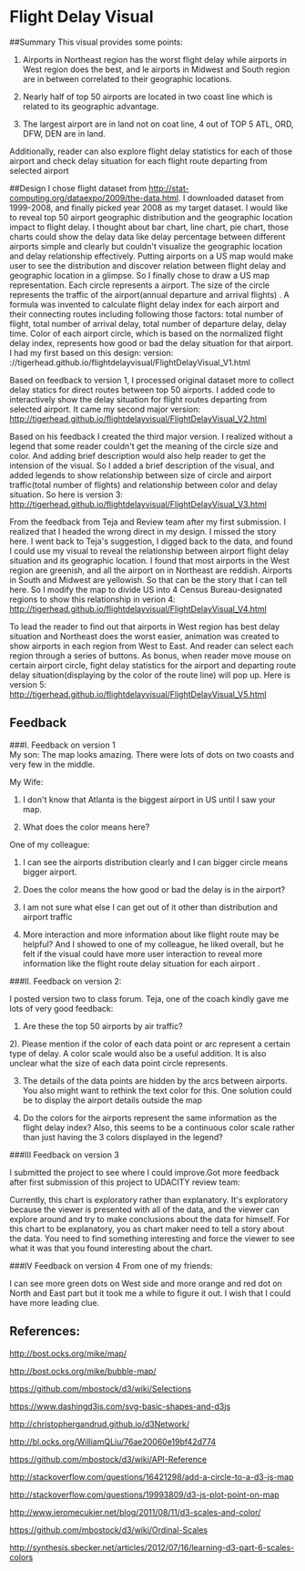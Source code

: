 # Flight Delay Visual


##Summary
This visual provides some points: 

1) Airports in Northeast region has the  worst flight delay while airports in West region does the best, and le airports in Midwest and South region are in between correlated to their geographic locations. 

2) Nearly half of top 50 airports are located in two coast line  which is related to its geographic advantage.

3) The largest airport are in land not on coat line,  4 out of TOP 5 ATL, ORD, DFW,  DEN are in land.

Additionally, reader can also explore flight delay statistics for each of those airport  and check delay situation for each flight route departing from selected airport

##Design
 I chose flight dataset from http://stat-computing.org/dataexpo/2009/the-data.html. I downloaded dataset from 1999-2008, and finally picked year 2008 as my target dataset. I would like to reveal top 50 airport geographic distribution and the geographic  location impact to flight delay.  I thought about bar chart, line chart, pie chart, those charts could show the delay data like delay percentage between different airports simple and clearly but couldn't visualize the geographic location and delay relationship effectively.  Putting airports on a US map would make user to see the distribution and  discover relation between flight delay and geographic location in a glimpse. So I finally chose to draw a US map representation. Each circle represents a airport. The size of the circle represents the traffic of the airport(annual departure and arrival flights) .  A formula was invented to calculate flight delay index for each airport and their  connecting routes including following those factors: total number of flight, total number of arrival delay, total number of departure delay, delay time. Color of each airport circle, which is based on the normalized flight delay index, represents how good or bad the delay situation for that airport.  I had my first based on this design: version:  ://tigerhead.github.io/flightdelayvisual/FlightDelayVisual_V1.html
 
Based on feedback to version 1, I processed original dataset more to collect delay statics for  direct routes between top 50 airports.   I added code to interactively show the delay situation for flight routes departing from selected airport. It came my second major version: http://tigerhead.github.io/flightdelayvisual/FlightDelayVisual_V2.html

Based on his feedback I created the third major version. I realized without a legend that some reader couldn't get the meaning of the circle size and color. And adding  brief description would also help reader to get the intension of the visual. So I added a brief description of the visual, and added legends to show relationship between size of circle and airport traffic(total number of flights) and relationship between color and delay situation. So here is version 3: http://tigerhead.github.io/flightdelayvisual/FlightDelayVisual_V3.html

From the feedback from Teja and Review team after my first submission. I realized that I headed the wrong direct in my design. I missed the story here. I went back to Teja's suggestion,  I digged back to the data, and found I could use my visual to reveal the relationship between airport flight delay situation and its geographic location. I found that most airports in the West region are greenish, and all the airport on in Northeast are reddish. Airports in South and Midwest are yellowish. So that can be the story that I can tell here. So I modify the map to divide US into 4 Census Bureau-designated regions to show this relationship in verion 4: http://tigerhead.github.io/flightdelayvisual/FlightDelayVisual_V4.html

To lead the reader to find out that airports in West region has best delay situation and Northeast does the worst easier,  animation was created to show airports in each region from West to East. And reader can select each region through a series of buttons. As bonus,  when reader move mouse on certain airport circle, fight delay statistics for the airport and departing route delay situation(displaying by the color of the route line) will pop up.  Here is version 5:
http://tigerhead.github.io/flightdelayvisual/FlightDelayVisual_V5.html

## Feedback 

###I. Feedback on version 1  
My son:
 The map looks amazing. There were lots of dots on two coasts and very few in the middle. 

My Wife:
1) I don't know that Atlanta is the biggest airport in US until I saw your map.

2) What does the color means here?

One of my colleague:

1) I can see the airports distribution clearly and I can bigger circle means bigger airport.

2) Does the color means the how good or bad the delay is in the airport?

3) I am not sure what else I can get out of it other than distribution and airport traffic

4) More interaction and more information about like flight route may be helpful? 
And I showed to one of my colleague, he liked overall, but he felt if the visual could have more user interaction to reveal more information like the flight route delay situation for each airport . 

###II. Feedback on version 2: 

I posted version two to class forum. Teja, one of the coach kindly gave me lots of very good feedback:

1) Are these the top 50 airports by air traffic?

2). Please mention if the color of each data point or arc represent a certain type of delay. A color scale would also be a useful addition. It is also unclear what the size of each data point circle represents. 

3) The details of the data points are hidden by the arcs between airports. You also might want to rethink the text color for this. One solution could be to display the airport details outside the map

4) Do the colors for the airports represent the same information as the flight delay index? Also, this seems to be a continuous color scale rather than just having the 3 colors displayed in the legend?

###III Feedback on version 3

I submitted the project to see where I could improve.Got more feedback after first submission of this project to UDACITY review team:

Currently, this chart is exploratory rather than explanatory. It's exploratory because the viewer is presented with all of the data, and the viewer can explore around and try to make conclusions about the data for himself. For this chart to be explanatory, you as chart maker need to tell a story about the data. You need to find something interesting and force the viewer to see what it was that you found interesting about the chart.

###IV Feedback on version 4
From one of my friends:

I can see more green dots on West side and more orange and red dot on North and East part but it took me a while to figure it out. I wish that I could have more leading clue.


## References:
http://bost.ocks.org/mike/map/

http://bost.ocks.org/mike/bubble-map/

https://github.com/mbostock/d3/wiki/Selections

https://www.dashingd3js.com/svg-basic-shapes-and-d3js

http://christophergandrud.github.io/d3Network/

http://bl.ocks.org/WilliamQLiu/76ae20060e19bf42d774

https://github.com/mbostock/d3/wiki/API-Reference

http://stackoverflow.com/questions/16421298/add-a-circle-to-a-d3-js-map

http://stackoverflow.com/questions/19993809/d3-js-plot-point-on-map

http://www.jeromecukier.net/blog/2011/08/11/d3-scales-and-color/

https://github.com/mbostock/d3/wiki/Ordinal-Scales

http://synthesis.sbecker.net/articles/2012/07/16/learning-d3-part-6-scales-colors

